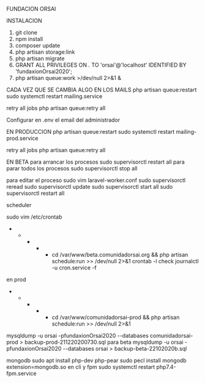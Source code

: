 FUNDACION ORSAI

INSTALACION
1. git clone
2. npm install
3. composer update
4. php artisan storage:link
5. php artisan migrate
6. GRANT ALL PRIVILEGES ON *.* TO 'orsai'@'localhost' IDENTIFIED BY 'fundaxionOrsai2020';
5. php artisan queue:work >/dev/null 2>&1 &



CADA VEZ QUE SE CAMBIA ALGO EN LOS MAILS
php artisan queue:restart 
sudo systemctl restart mailing.service

retry all jobs
php artisan queue:retry all

Configurar en .env el email del administrador

EN PRODUCCION
php artisan queue:restart 
sudo systemctl restart mailing-prod.service

retry all jobs
php artisan queue:retry all


EN BETA
para arrancar los procesos
sudo supervisorctl restart all
para parar todos los procesos 
sudo supervisorctl stop all

para editar el proceso
sudo vim laravel-worker.conf
sudo supervisorctl reread
sudo supervisorctl update
sudo supervisorctl start all
sudo supervisorctl restart all


scheduler

sudo vim /etc/crontab
* * * * * cd /var/www/beta.comunidadorsai.org && php artisan schedule:run >> /dev/null 2>&1
crontab -l
check
journalctl -u cron.service -f

en prod
* * * * * cd /var/www/comunidadorsai-prod && php artisan schedule:run >> /dev/null 2>&1

mysqldump -u orsai -pfundaxionOrsai2020 --databases comunidadorsai-prod > backup-prod-211220200730.sql
para beta
mysqldump -u orsai -pfundaxionOrsai2020 --databases orsai > backup-beta-22102020b.sql

mongodb 
sudo apt install php-dev php-pear
sudo pecl install mongodb
extension=mongodb.so en cli y fpm
sudo systemctl restart php7.4-fpm.service
